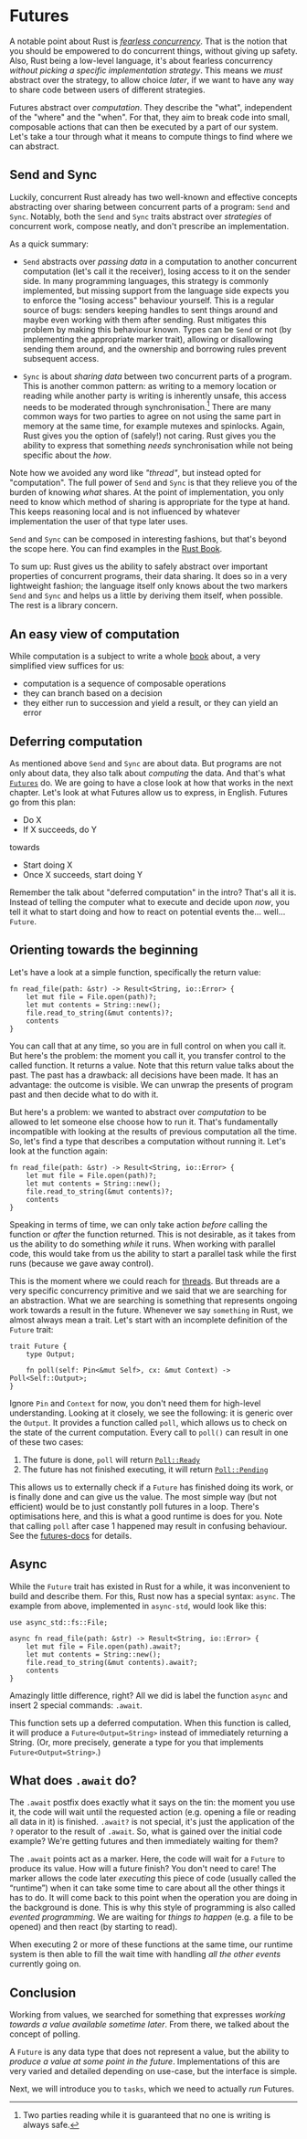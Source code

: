 # Futures

A notable point about Rust is [*fearless concurrency*](https://blog.rust-lang.org/2015/04/10/Fearless-Concurrency.html). That is the notion that you should be empowered to do concurrent things, without giving up safety. Also, Rust being a low-level language, it's about fearless concurrency *without picking a specific implementation strategy*. This means we *must* abstract over the strategy, to allow choice *later*, if we want to have any way to share code between users of different strategies.

Futures abstract over *computation*. They describe the "what", independent of the "where" and the "when". For that, they aim to break code into small, composable actions that can then be executed by a part of our system. Let's take a tour through what it means to compute things to find where we can abstract.

## Send and Sync

Luckily, concurrent Rust already has two well-known and effective concepts abstracting over sharing between concurrent parts of a program: `Send` and `Sync`. Notably, both the `Send` and `Sync` traits abstract over *strategies* of concurrent work, compose neatly, and don't prescribe an implementation.

As a quick summary:

- `Send` abstracts over *passing data* in a computation to another concurrent computation (let's call it the receiver), losing access to it on the sender side. In many programming languages, this strategy is commonly implemented, but missing support from the language side expects you to enforce the "losing access" behaviour yourself. This is a regular source of bugs: senders keeping handles to sent things around and maybe even working with them after sending. Rust mitigates this problem by making this behaviour known. Types can be `Send` or not (by implementing the appropriate marker trait), allowing or disallowing sending them around, and the ownership and borrowing rules prevent subsequent access.

- `Sync` is about *sharing data* between two concurrent parts of a program. This is another common pattern: as writing to a memory location or reading while another party is writing is inherently unsafe, this access needs to be moderated through synchronisation.[^1] There are many common ways for two parties to agree on not using the same part in memory at the same time, for example mutexes and spinlocks. Again, Rust gives you the option of (safely!) not caring. Rust gives you the ability to express that something *needs* synchronisation while not being specific about the *how*.

Note how we avoided any word like *"thread"*, but instead opted for "computation". The full power of `Send` and `Sync` is that they relieve you of the burden of knowing *what* shares. At the point of implementation, you only need to know which method of sharing is appropriate for the type at hand. This keeps reasoning local and is not influenced by whatever implementation the user of that type later uses.

`Send` and `Sync` can be composed in interesting fashions, but that's beyond the scope here. You can find examples in the [Rust Book][rust-book-sync].

[rust-book-sync]: https://doc.rust-lang.org/stable/book/ch16-04-extensible-concurrency-sync-and-send.html

To sum up: Rust gives us the ability to safely abstract over important properties of concurrent programs, their data sharing. It does so in a very lightweight fashion; the language itself only knows about the two markers `Send` and `Sync` and helps us a little by deriving them itself, when possible. The rest is a library concern.

## An easy view of computation

While computation is a subject to write a whole [book](https://computationbook.com/) about, a very simplified view suffices for us:

- computation is a sequence of composable operations
- they can branch based on a decision
- they either run to succession and yield a result, or they can yield an error

## Deferring computation

As mentioned above `Send` and `Sync` are about data. But programs are not only about data, they also talk about *computing* the data. And that's what [`Futures`][futures] do. We are going to have a close look at how that works in the next chapter. Let's look at what Futures allow us to express, in English. Futures go from this plan:

- Do X
- If X succeeds, do Y

towards

- Start doing X
- Once X succeeds, start doing Y

Remember the talk about "deferred computation" in the intro? That's all it is. Instead of telling the computer what to execute and decide upon *now*, you tell it what to start doing and how to react on potential events the... well... `Future`.

[futures]: https://doc.rust-lang.org/std/future/trait.Future.html

## Orienting towards the beginning

Let's have a look at a simple function, specifically the return value:

    fn read_file(path: &str) -> Result<String, io::Error> {
        let mut file = File.open(path)?;
        let mut contents = String::new();
        file.read_to_string(&mut contents)?; 
        contents
    }

You can call that at any time, so you are in full control on when you call it. But here's the problem: the moment you call it, you transfer control to the called function. It returns a value.
Note that this return value talks about the past. The past has a drawback: all decisions have been made. It has an advantage: the outcome is visible. We can unwrap the presents of program past and then decide what to do with it.

But here's a problem: we wanted to abstract over *computation* to be allowed to let someone else choose how to run it. That's fundamentally incompatible with looking at the results of previous computation all the time. So, let's find a type that describes a computation without running it. Let's look at the function again:

    fn read_file(path: &str) -> Result<String, io::Error> {
        let mut file = File.open(path)?;
        let mut contents = String::new();
        file.read_to_string(&mut contents)?; 
        contents
    }

Speaking in terms of time, we can only take action *before* calling the function or *after* the function returned. This is not desirable, as it takes from us the ability to do something *while* it runs. When working with parallel code, this would take from us the ability to start a parallel task while the first runs (because we gave away control).

This is the moment where we could reach for [threads](https://en.wikipedia.org/wiki/Thread_). But threads are a very specific concurrency primitive and we said that we are searching for an abstraction.
What we are searching is something that represents ongoing work towards a result in the future. Whenever we say `something` in Rust, we almost always mean a trait. Let's start with an incomplete definition of the `Future` trait:

    trait Future {
        type Output;
    
        fn poll(self: Pin<&mut Self>, cx: &mut Context) -> Poll<Self::Output>;
    }

Ignore `Pin` and `Context` for now, you don't need them for high-level understanding. Looking at it closely, we see the following: it is generic over the `Output`. It provides a function called `poll`, which allows us to check on the state of the current computation.
Every call to `poll()` can result in one of these two cases:

1. The future is done, `poll` will return [`Poll::Ready`](https://doc.rust-lang.org/std/task/enum.Poll.html#variant.Ready)
2. The future has not finished executing, it will return [`Poll::Pending`](https://doc.rust-lang.org/std/task/enum.Poll.html#variant.Pending)

This allows us to externally check if a `Future` has finished doing its work, or is finally done and can give us the value. The most simple way (but not efficient) would be to just constantly poll futures in a loop. There's optimisations here, and this is what a good runtime is does for you.
Note that calling `poll` after case 1 happened may result in confusing behaviour. See the [futures-docs](https://doc.rust-lang.org/std/future/trait.Future.html) for details.

## Async

While the `Future` trait has existed in Rust for a while, it was inconvenient to build and describe them. For this, Rust now has a special syntax: `async`. The example from above, implemented in `async-std`, would look like this:

    use async_std::fs::File;
    
    async fn read_file(path: &str) -> Result<String, io::Error> {
        let mut file = File.open(path).await?;
        let mut contents = String::new();
        file.read_to_string(&mut contents).await?; 
        contents
    }

Amazingly little difference, right? All we did is label the function `async` and insert 2 special commands: `.await`.

This function sets up a deferred computation. When this function is called, it will produce a `Future<Output=String>` instead of immediately returning a String. (Or, more precisely, generate a type for you that implements `Future<Output=String>`.)

## What does `.await` do?

The `.await` postfix does exactly what it says on the tin: the moment you use it, the code will wait until the requested action (e.g. opening a file or reading all data in it) is finished. `.await?` is not special, it's just the application of the `?` operator to the result of `.await`. So, what is gained over the initial code example? We're getting futures and then immediately waiting for them?

The `.await` points act as a marker. Here, the code will wait for a `Future` to produce its value. How will a future finish? You don't need to care! The marker allows the code later *executing* this piece of code (usually called the “runtime”) when it can take some time to care about all the other things it has to do. It will come back to this point when the operation you are doing in the background is done. This is why this style of programming is also called *evented programming*. We are waiting for *things to happen* (e.g. a file to be opened) and then react (by starting to read).

When executing 2 or more of these functions at the same time, our runtime system is then able to fill the wait time with handling *all the other events* currently going on.

## Conclusion

Working from values, we searched for something that expresses *working towards a value available sometime later*. From there, we talked about the concept of polling.

A `Future` is any data type that does not represent a value, but the ability to *produce a value at some point in the future*. Implementations of this are very varied and detailed depending on use-case, but the interface is simple.

Next, we will introduce you to `tasks`, which we need to actually *run* Futures.

[^1]: Two parties reading while it is guaranteed that no one is writing is always safe.
